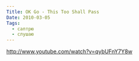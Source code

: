 ```yaml
---
Title: OK Go - This Too Shall Pass
Date: 2010-03-05
Tags:
  - саптрю
  - слушаю
---
```


http://www.youtube.com/watch?v=qybUFnY7Y8w